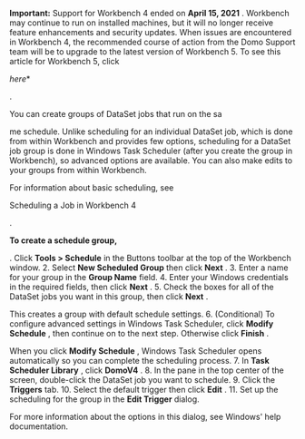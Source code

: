 


**Important:**
 Support for Workbench 4 ended on
 **April 15, 2021**
 . Workbench may continue to run on installed machines, but it will no longer receive feature enhancements and security updates. When issues are encountered in Workbench 4, the recommended course of action from the Domo Support team will be to upgrade to the latest version of Workbench 5. To see this article for Workbench 5, click

*here**

.

You can create groups of DataSet jobs that run on the sa


 me schedule. Unlike scheduling for an individual DataSet job, which is done from within Workbench and provides few options, scheduling for a DataSet job group is done in Windows Task Scheduler (after you create the group in Workbench), so advanced options are available. You can also make edits to your groups from within Workbench.


 For information about basic scheduling, see

Scheduling a Job in Workbench 4

.


**To create a schedule group,**

. Click
 **Tools > Schedule**
 in the Buttons toolbar at the top of the Workbench window.
2. Select
 **New Scheduled Group**
 then click
 **Next**
 .
3. Enter a name for your group in the
 **Group Name**
 field.
4. Enter your Windows credentials in the required fields, then click
 **Next**
 .
5. Check the boxes for all of the DataSet jobs you want in this group, then click
 **Next**
 .


 This creates a group with default schedule settings.
6. (Conditional) To configure advanced settings in Windows Task Scheduler, click
 **Modify Schedule**
 , then continue on to the next step. Otherwise click
 **Finish**
 .


 When you click
 **Modify Schedule**
 , Windows Task Scheduler opens automatically so you can complete the scheduling process.
7. In
 **Task Scheduler Library**
 , click
 **DomoV4**
 .
8. In the pane in the top center of the screen, double-click the DataSet job you want to schedule.
9. Click the
 **Triggers**
 tab.
10. Select the default trigger then click
 **Edit**
 .
11. Set up the scheduling for the group in the
 **Edit Trigger**
 dialog.

For more information about the options in this dialog, see Windows' help documentation.


